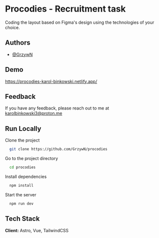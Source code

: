 
# Procodies - Recruitment task

Coding the layout based on Figma's design using the technologies of your choice.


## Authors

- [@GrzywN](https://www.github.com/GrzywN)


## Demo

https://procodies-karol-binkowski.netlify.app/
## Feedback

If you have any feedback, please reach out to me at karolbinkowski3@proton.me


## Run Locally

Clone the project

```bash
  git clone https://github.com/GrzywN/procodies
```

Go to the project directory

```bash
  cd procodies
```

Install dependencies

```bash
  npm install
```

Start the server

```bash
  npm run dev
```


## Tech Stack

**Client:** Astro, Vue, TailwindCSS

